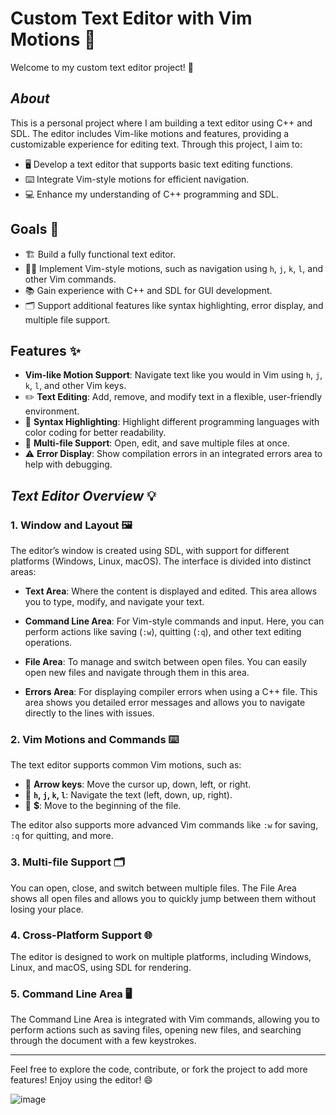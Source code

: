 # Custom Text Editor with Vim Motions 📝

Welcome to my custom text editor project! 🎉  

## *About*  
This is a personal project where I am building a text editor using C++ and SDL. The editor includes Vim-like motions and features, providing a customizable experience for editing text. Through this project, I aim to:  
- 🖥️ Develop a text editor that supports basic text editing functions.  
- ⌨️ Integrate Vim-style motions for efficient navigation.  
- 💻 Enhance my understanding of C++ programming and SDL.

## Goals 🎯  
- 🏗️ Build a fully functional text editor.  
- 🧑‍💻 Implement Vim-style motions, such as navigation using `h`, `j`, `k`, `l`, and other Vim commands.  
- 📚 Gain experience with C++ and SDL for GUI development.  
- 🗂️ Support additional features like syntax highlighting, error display, and multiple file support.

## Features ✨  
- **Vim-like Motion Support**: Navigate text like you would in Vim using `h`, `j`, `k`, `l`, and other Vim keys.  
- ✏️ **Text Editing**: Add, remove, and modify text in a flexible, user-friendly environment.  
- 🎨 **Syntax Highlighting**: Highlight different programming languages with color coding for better readability.  
- 📝 **Multi-file Support**: Open, edit, and save multiple files at once.  
- ⚠️ **Error Display**: Show compilation errors in an integrated errors area to help with debugging.

## *Text Editor Overview* 💡

### 1. Window and Layout 🖼️  
The editor’s window is created using SDL, with support for different platforms (Windows, Linux, macOS). The interface is divided into distinct areas:  

- **Text Area**: Where the content is displayed and edited. This area allows you to type, modify, and navigate your text.
  
- **Command Line Area**: For Vim-style commands and input. Here, you can perform actions like saving (`:w`), quitting (`:q`), and other text editing operations.

- **File Area**: To manage and switch between open files. You can easily open new files and navigate through them in this area.

- **Errors Area**: For displaying compiler errors when using a C++ file. This area shows you detailed error messages and allows you to navigate directly to the lines with issues.

### 2. Vim Motions and Commands ⌨️  
The text editor supports common Vim motions, such as:  
- 🔽 **Arrow keys**: Move the cursor up, down, left, or right.  
- 🧭 **`h`, `j`, `k`, `l`**: Navigate the text (left, down, up, right).  
- 📜 **$**: Move to the beginning of the file.  

The editor also supports more advanced Vim commands like `:w` for saving, `:q` for quitting, and more.

### 3. Multi-file Support 🗂️  
You can open, close, and switch between multiple files. The File Area shows all open files and allows you to quickly jump between them without losing your place.

### 4. Cross-Platform Support 🌐  
The editor is designed to work on multiple platforms, including Windows, Linux, and macOS, using SDL for rendering. 

### 5. Command Line Area 🖥️  
The Command Line Area is integrated with Vim commands, allowing you to perform actions such as saving files, opening new files, and searching through the document with a few keystrokes.

---

Feel free to explore the code, contribute, or fork the project to add more features! Enjoy using the editor! 😄


![image](https://github.com/user-attachments/assets/0bb25e8c-c088-4e8e-928b-0dfd30f7b30a)

